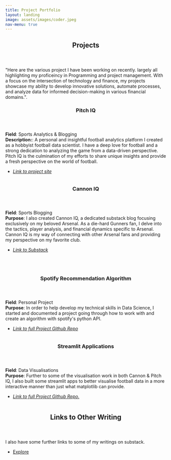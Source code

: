 ```yaml
---
title: Project Portfolio
layout: landing
image: assets/images/coder.jpeg
nav-menu: true
---
```


<!-- Main -->
<div id="main">

<!-- One -->
<section id="one">
    <div class="inner">
        <header class="major">
            <h2>Projects</h2>
        </header>
        <p>"Here are the various project I have been working on recently. largely all highlighting my proficeincy in Programming and project management. With a focus on the intersection of technology and finance, my projects showcase my ability to develop innovative solutions, automate processes, and analyze data for informed decision-making in various financial domains.".</p>
    </div>
</section>


<section id="two" class="spotlights">
	<section>
		<div class="content">
			<div class="inner">
				<header class="major">
					<h3>Pitch IQ</h3>
				</header>
                <b>Field</b>: Sports Analytics & Blogging <br>
                <b>Description:</b>: A personal and insightful football analytics platform I created as a hobbyist football data scientist. I have a deep love for football and a strong dedication to analyzing the game from a data-driven perspective. Pitch IQ is the culmination of my efforts to share unique insights and provide a fresh perspective on the world of football. <br>
                <ul class="actions">
					<li><a href='https://steveaq.github.io/'><i>Link to project site</i></a></li>
				</ul>
			</div>
		</div>
		<a class="image">
            <img src="{% link assets/images/PITCH IQ PRIMARY.png %}" alt="" data-position="bottom" />
		</a>
	</section>	
	<section>
		<div class="content">
			<div class="inner">
				<header class="major">
					<h3>Cannon IQ</h3>
				</header>
                <b>Field</b>: Sports Blogging <br>
                <b>Purpose</b>: I also created Cannon IQ, a dedicated substack blog focusing exclusively on my beloved Arsenal. As a die-hard Gunners fan, I delve into the tactics, player analysis, and financial dynamics specific to Arsenal. Cannon IQ is my way of connecting with other Arsenal fans and providing my perspective on my favorite club. <br>
				<ul class="actions">
					<li><a href='https://pitchiq800.substack.com/p/cannon-iq'><i>Link to Substack</i></a></li>
				</ul>
			</div>
		</div>
		<a class="image">
		<br><br>
            <img src="{% link assets/images/Cannon IQ Main.png %}" alt="" data-position="bottom" />
		</a>
	</section>		
	<section>
		<div class="content">
			<div class="inner">
				<header class="major">
					<h3>Spotify Recommendation Algorithm</h3>
				</header>
                <b>Field</b>: Personal Project <br>
                <b>Purpose</b>: In order to help develop my technical skills in Data Science, I started and documented a project going through how to work with and create an algorithm with spotify's python API. <br>
				<ul class="actions">
					<li><a href='https://github.com/steveaq/spotify_project'><i>Link to full Project Github Repo</i></a></li>
				</ul>
			</div>
		</div>
		<a class="image">
            <img src="{% link assets/images/spotipy.png %}" alt="" data-position="bottom" />
		</a>
	</section>	
	<section>
		<div class="content">
			<div class="inner">
				<header class="major">
					<h3>Streamlit Applications</h3>
				</header>
                <b>Field</b>: Data Visualisations <br>
                <b>Purpose</b>: Further to some of the visualisation work in both Cannon & Pitch IQ, I also built some streamlit apps to better visualise football data in a more interactive manner than just what matplotlib can provide. <br>
				<ul class="actions">
					<li><a href='https://github.com/steveaq/streamlit_project'><i>Link to full Project Github Repo.</i></a></li>
				</ul>
			</div>
		</div>
		<a class="image">
            <img src="{% link assets/images/streamlit.png %}" alt="" data-position="middle" />
		</a>
	</section>
	
</section>

<!-- Three -->
<section id="three">
	<div class="inner">
		<header class="major">
			<h2>Links to Other Writing</h2>
		</header>
		<p>I also have some further links to some of my writings on substack.</p>
		<ul class="actions">
			<li><a href="https://pitchiq800.substack.com/" class="button next">Explore</a></li>
		</ul>
	</div>
</section>

</div>

